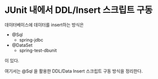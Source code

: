 # JUnit 내에서 DDL/Insert 스크립트 구동

데이터베이스에 데이터를 insert하는 방식은 

- @Sql
  - spring-jdbc
- @DataSet
  - spring-test-dbunit  

이 있다.  

여기서는 @Sql 을 활용한 DDL/Data Insert 스크립트 구동 방식을 정리한다.

